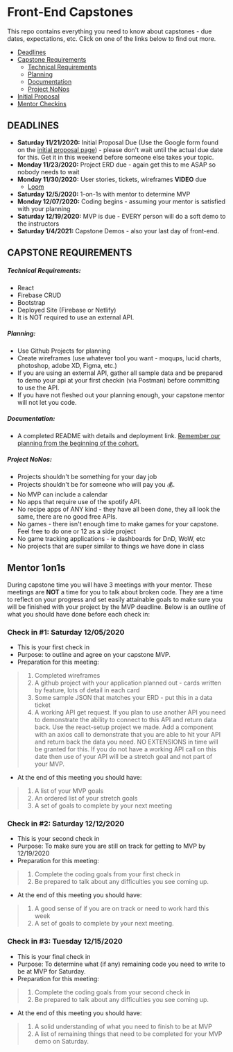 # Front-End Capstones

This repo contains everything you need to know about capstones - due dates, expectations, etc.  Click on one of the links below to find out more.

- [Deadlines](#deadlines)
- [Capstone Requirements](#capstone-requirements)
  - [Technical Requirements](#technical-requirements)
  - [Planning](#planning)
  - [Documentation](#documentation)
  - [Project NoNos](#project-nonos)
- [Initial Proposal](02_initial-proposal.md)
- [Mentor Checkins](#mentor-1on1s)


## DEADLINES
* **Saturday 11/21/2020:** Initial Proposal Due (Use the Google form found on the [initial proposal page](./02_initial-proposal.md)) - please don't wait until the actual due date for this.  Get it in this weekend before someone else takes your topic.
* **Monday 11/23/2020:** Project ERD due - again get this to me ASAP so nobody needs to wait
* **Monday 11/30/2020:** User stories, tickets, wireframes **VIDEO** due
  - [Loom](https://www.loom.com/)
* **Saturday 12/5/2020:** 1-on-1s with mentor to determine MVP
* **Monday 12/07/2020:** Coding begins - assuming your mentor is satisfied with your planning
* **Saturday 12/19/2020:** MVP is due - EVERY person will do a soft demo to the instructors
* **Saturday 1/4/2021:** Capstone Demos - also your last day of front-end.

## CAPSTONE REQUIREMENTS
##### Technical Requirements:
* React
* Firebase CRUD
* Bootstrap
* Deployed Site (Firebase or Netlify)
* It is NOT required to use an external API.

##### Planning:
* Use Github Projects for planning
* Create wireframes (use whatever tool you want - moqups, lucid charts, photoshop, adobe XD, Figma, etc.)
* If you are using an external API, gather all sample data and be prepared to demo your api at your first checkin (via Postman) before committing to use the API.
* If you have not fleshed out your planning enough, your capstone mentor will not let you code.

##### Documentation:
* A completed README with details and deployment link. [Remember our planning from the beginning of the cohort.](https://github.com/nss-evening-cohort-13/team-planning#readme-is-completed-with)

##### Project NoNos:
* Projects shouldn't be something for your day job
* Projects shouldn't be for someone who will pay you :moneybag:.
* No MVP can include a calendar
* No apps that require use of the spotify API.
* No recipe apps of ANY kind - they have all been done, they all look the same, there are no good free APIs.
* No games - there isn't enough time to make games for your capstone.  Feel free to do one or 12 as a side project
* No game tracking applications - ie dashboards for DnD, WoW, etc
* No projects that are super similar to things we have done in class

## Mentor 1on1s
During capstone time you will have 3 meetings with your mentor. These meetings are **NOT** a time for you to talk about broken code.  They are a time to reflect on your progress and set easily attainable goals to make sure you will be finished with your project by the MVP deadline.  Below is an outline of what you should have done before each check in:

### Check in #1: Saturday 12/05/2020
* This is your first check in
* Purpose: to outline and agree on your capstone MVP.
* Preparation for this meeting:
> 1. Completed wireframes
> 1. A github project with your application planned out - cards written by feature, lots of detail in each card
> 1. Some sample JSON that matches your ERD - put this in a data ticket
> 1. A working API get request.  If you plan to use another API you need to demonstrate the ability to connect to this API and return data back.  Use the react-setup project we made.  Add a component with an axios call to demonstrate that you are able to hit your API and return back the data you need.  NO EXTENSIONS in time will be granted for this.  If you do not have a working API call on this date then use of your API will be a stretch goal and not part of your MVP.
* At the end of this meeting you should have:
> 1. A list of your MVP goals
> 1. An ordered list of your stretch goals
> 1. A set of goals to complete by your next meeting

### Check in #2: Saturday 12/12/2020
* This is your second check in
* Purpose: To make sure you are still on track for getting to MVP by 12/19/2020
* Preparation for this meeting:
> 1. Complete the coding goals from your first check in
> 1. Be prepared to talk about any difficulties you see coming up.
* At the end of this meeting you should have:
> 1. A good sense of if you are on track or need to work hard this week
> 1. A set of goals to complete by your next meeting.

### Check in #3: Tuesday 12/15/2020
* This is your final check in
* Purpose: To determine what (if any) remaining code you need to write to be at MVP for Saturday.
* Preparation for this meeting:
> 1. Complete the coding goals from your second check in
> 1. Be prepared to talk about any difficulties you see coming up.
* At the end of this meeting you should have:
> 1. A solid understanding of what you need to finish to be at MVP
> 1. A list of remaining things that need to be completed for your MVP demo on Saturday.



